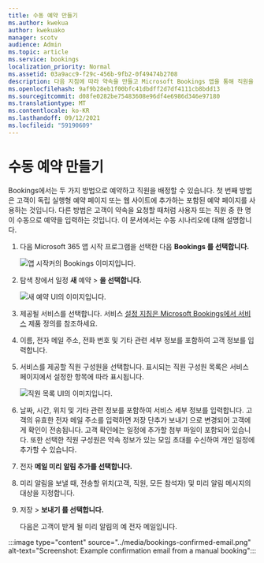 ```yaml
---
title: 수동 예약 만들기
ms.author: kwekua
author: kwekuako
manager: scotv
audience: Admin
ms.topic: article
ms.service: bookings
localization_priority: Normal
ms.assetid: 03a9acc9-f29c-456b-9fb2-0f49474b2708
description: 다음 지침에 따라 약속을 만들고 Microsoft Bookings 앱을 통해 직원을 할당합니다.
ms.openlocfilehash: 9af9b28eb1f00bfc41dbdff2d7df4111cb8bdd13
ms.sourcegitcommit: d08fe0282be75483608e96df4e6986d346e97180
ms.translationtype: MT
ms.contentlocale: ko-KR
ms.lasthandoff: 09/12/2021
ms.locfileid: "59190609"
---
```

# <a name="create-a-manual-booking"></a>수동 예약 만들기

Bookings에서는 두 가지 방법으로 예약하고 직원을 배정할 수 있습니다. 첫 번째 방법은 고객이 독립 실행형 예약 페이지 또는 웹 사이트에 추가하는 포함된 예약 페이지를 사용하는 것입니다. 다른 방법은 고객이 약속을 요청할 때처럼 사용자 또는 직원 중 한 명이 수동으로 예약을 입력하는 것입니다. 이 문서에서는 수동 시나리오에 대해 설명합니다.

1. 다음 Microsoft 365 앱 시작 프로그램을 선택한 다음 **Bookings 를 선택합니다.**

   ![앱 시작커의 Bookings 이미지입니다.](../media/bookings-applauncher.png)

1. 탐색 창에서 일정 **새** 예약 \> **을 선택합니다.**

   ![새 예약 UI의 이미지입니다.](../media/bookings-newbooking.png)

1. 제공될 서비스를 선택합니다. 서비스 [설정 지침은 Microsoft Bookings에서 서비스](define-service-offerings.md) 제품 정의를 참조하세요.

1. 이름, 전자 메일 주소, 전화 번호 및 기타 관련 세부 정보를 포함하여 고객 정보를 입력합니다.

1. 서비스를 제공할 직원 구성원을 선택합니다. 표시되는 직원 구성원 목록은 서비스 페이지에서 설정한 항목에 따라 표시됩니다.

   ![직원 목록 UI의 이미지입니다.](../media/bookings-staff-list.png)

1. 날짜, 시간, 위치 및 기타 관련 정보를 포함하여 서비스 세부 정보를 입력합니다. 고객의 유효한 전자 메일 주소를 입력하면  저장 단추가 보내기 으로 변경되어 고객에게 확인이 전송됩니다. 고객 확인에는 일정에 추가할 첨부 파일이 포함되어 있습니다. 또한 선택한 직원 구성원은 약속 정보가 있는 모임 초대를 수신하여 개인 일정에 추가할 수 있습니다.

1. 전자 **메일 미리 알림 추가를 선택합니다.**

1. 미리 알림을 보낼 때, 전송할 위치(고객, 직원, 모든 참석자) 및 미리 알림 메시지의 대상을 지정합니다.

1. 저장  \> **보내기 를 선택합니다.**

   다음은 고객이 받게 될 미리 알림의 예 전자 메일입니다.

:::image type="content" source="../media/bookings-confirmed-email.png" alt-text="Screenshot: Example confirmation email from a manual booking":::